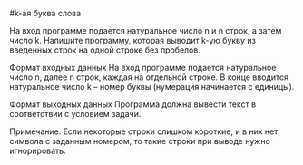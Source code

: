 #k-ая буква слова

На вход программе подается натуральное число n и n строк, а затем число k. Напишите программу, которая выводит k-ую букву 
из введенных строк на одной строке без пробелов.

Формат входных данных
На вход программе подается натуральное число n, далее n строк, каждая на отдельной строке. В конце вводится натуральное 
число k – номер буквы (нумерация начинается с единицы).

Формат выходных данных
Программа должна вывести текст в соответствии с условием задачи.

Примечание. Если некоторые строки слишком короткие, и в них нет символа с заданным номером, то такие строки при выводе 
нужно игнорировать.